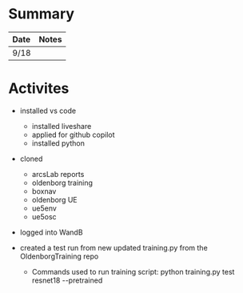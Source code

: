 # Summary
| Date   | Notes
| :----- | :-------------------------------
| 9/18   | 

# Activites 
* installed vs code
    * installed liveshare
    * applied for github copilot
    * installed python
* cloned
    * arcsLab reports
    * oldenborg training
    * boxnav
    * oldenborg UE
    * ue5env
    * ue5osc

* logged into WandB
* created a test run from new updated training.py from the OldenborgTraining repo
    * Commands used to run training script: python training.py test resnet18 --pretrained 